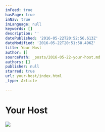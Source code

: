 ```yaml
---
inFeed: true
hasPage: true
inNav: true
inLanguage: null
keywords: []
description: ''
datePublished: '2016-05-22T20:52:56.613Z'
dateModified: '2016-05-22T20:51:58.496Z'
title: Your Host
author: []
sourcePath: _posts/2016-05-22-your-host.md
authors: []
publisher: null
starred: true
url: your-host/index.html
_type: Article

---
```

# Your Host
![](https://the-grid-user-content.s3-us-west-2.amazonaws.com/e4ad67bd-1255-4660-ac64-a41a830d8944.jpg)